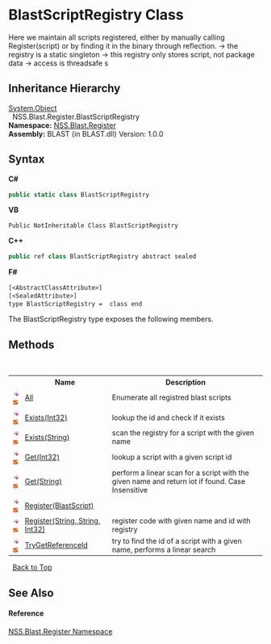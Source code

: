 # BlastScriptRegistry Class
 

Here we maintain all scripts registered, either by manually calling Register(script) or by finding it in the binary through reflection. -> the registry is a static singleton -> this registry only stores script, not package data -> access is threadsafe s


## Inheritance Hierarchy
<a href="https://docs.microsoft.com/dotnet/api/system.object" target="_blank" rel="noopener noreferrer">System.Object</a><br />&nbsp;&nbsp;NSS.Blast.Register.BlastScriptRegistry<br />
**Namespace:**&nbsp;<a href="702c545c-122f-76de-fb07-7c06df797ee5">NSS.Blast.Register</a><br />**Assembly:**&nbsp;BLAST (in BLAST.dll) Version: 1.0.0

## Syntax

**C#**<br />
``` C#
public static class BlastScriptRegistry
```

**VB**<br />
``` VB
Public NotInheritable Class BlastScriptRegistry
```

**C++**<br />
``` C++
public ref class BlastScriptRegistry abstract sealed
```

**F#**<br />
``` F#
[<AbstractClassAttribute>]
[<SealedAttribute>]
type BlastScriptRegistry =  class end
```

The BlastScriptRegistry type exposes the following members.


## Methods
&nbsp;<table><tr><th></th><th>Name</th><th>Description</th></tr><tr><td>![Public method](media/pubmethod.gif "Public method")![Static member](media/static.gif "Static member")</td><td><a href="b1786d89-c262-e0c4-6a34-3a5a36dbc4a1">All</a></td><td>
Enumerate all registred blast scripts</td></tr><tr><td>![Public method](media/pubmethod.gif "Public method")![Static member](media/static.gif "Static member")</td><td><a href="1ff22aca-a9d9-61f2-222c-2cba9ad3d036">Exists(Int32)</a></td><td>
lookup the id and check if it exists</td></tr><tr><td>![Public method](media/pubmethod.gif "Public method")![Static member](media/static.gif "Static member")</td><td><a href="00483d00-f79f-a558-5475-e11840f17b29">Exists(String)</a></td><td>
scan the registry for a script with the given name</td></tr><tr><td>![Public method](media/pubmethod.gif "Public method")![Static member](media/static.gif "Static member")</td><td><a href="767b062a-dff3-e882-3bb8-0127004652a3">Get(Int32)</a></td><td>
lookup a script with a given script id</td></tr><tr><td>![Public method](media/pubmethod.gif "Public method")![Static member](media/static.gif "Static member")</td><td><a href="d57caaff-7145-49ac-e351-2429aa0ec712">Get(String)</a></td><td>
perform a linear scan for a script with the given name and return iot if found. Case Insensitive</td></tr><tr><td>![Public method](media/pubmethod.gif "Public method")![Static member](media/static.gif "Static member")</td><td><a href="723efa16-3117-5b0e-c570-2e3fd296e215">Register(BlastScript)</a></td><td /></tr><tr><td>![Public method](media/pubmethod.gif "Public method")![Static member](media/static.gif "Static member")</td><td><a href="406fc2a9-6417-2802-dfd3-93e43ed0c57a">Register(String, String, Int32)</a></td><td>
register code with given name and id with registry</td></tr><tr><td>![Public method](media/pubmethod.gif "Public method")![Static member](media/static.gif "Static member")</td><td><a href="7a85a37f-6f9b-9ac5-74ff-301c0d72a3de">TryGetReferenceId</a></td><td>
try to find the id of a script with a given name, performs a linear search</td></tr></table>&nbsp;
<a href="#blastscriptregistry-class">Back to Top</a>

## See Also


#### Reference
<a href="702c545c-122f-76de-fb07-7c06df797ee5">NSS.Blast.Register Namespace</a><br />